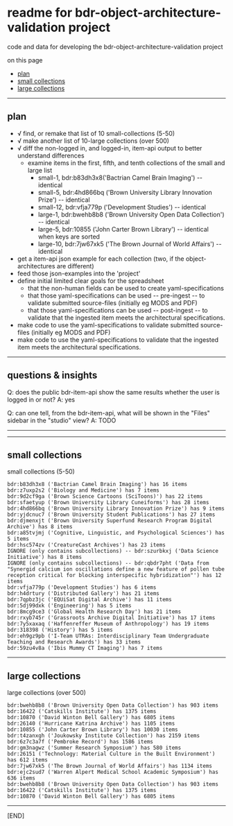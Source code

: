 # readme for bdr-object-architecture-validation project

code and data for developing the bdr-object-architecture-validation project

on this page
- [plan](#plan)
- [small collections](#small-collections)
- [large collections](#large-collections)

---


## plan

- √ find, or remake that list of 10 small-collections (5-50)
- √ make another list of 10-large collections (over 500)
- √ diff the non-logged in, and logged-in, item-api output to better understand differences
    - examine items in the first, fifth, and tenth collections of the small and large list
        - small-1, bdr:b83dh3x8('Bactrian Camel Brain Imaging') -- identical
        - small-5, bdr:4hd866bq ('Brown University Library Innovation Prize') -- identical
        - small-12, bdr:vfja779p ('Development Studies') -- identical
        - large-1, bdr:bwehb8b8 ('Brown University Open Data Collection') -- identical
        - large-5, bdr:10855 ('John Carter Brown Library') -- identical when keys are sorted
        - large-10, bdr:7jw67xk5 ('The Brown Journal of World Affairs') -- identical
- get a item-api json example for each collection (two, if the object-architectures are different)
- feed those json-examples into the 'project'
- define initial limited clear goals for the spreadsheet
	- that the non-human fields can be used to create yaml-specifications
	- that those yaml-specifications can be used -- pre-ingest -- to validate submitted source-files (initially eg MODS and PDF)
	- that those yaml-specifications can be used -- post-ingest -- to validate that the ingested item meets the architectural specifications.
- make code to use the yaml-specifications to validate submitted source-files (initially eg MODS and PDF)
- make code to use the yaml-specifications to validate that the ingested item meets the architectural specifications.

---

## questions & insights

Q: does the public bdr-item-api show the same results whether the user is logged in or not?
A: yes

Q: can one tell, from the bdr-item-api, what will be shown in the "Files" sidebar in the "studio" view?
A: TODO

---
---


## small collections

small collections (5-50)

```
bdr:b83dh3x8 ('Bactrian Camel Brain Imaging') has 16 items
bdr:z7uxp2s2 ('Biology and Medicine') has 7 items
bdr:9d2cf9ga ('Brown Science Cartoons (SciToons)') has 22 items
bdr:sfaetyup ('Brown University Library Cuneiforms') has 28 items
bdr:4hd866bq ('Brown University Library Innovation Prize') has 9 items
bdr:yjdcnuc7 ('Brown University Student Publications') has 27 items
bdr:djmenxjt ('Brown University Superfund Research Program Digital Archive') has 8 items
bdr:a85tvjmj ('Cognitive, Linguistic, and Psychological Sciences') has 5 items
bdr:hsc574zv ('CreatureCast Archives') has 23 items
IGNORE (only contains subcollections) -- bdr:szurbkxj ('Data Science Initiative') has 8 items
IGNORE (only contains subcollections) -- bdr:qbdr7pht ('Data from "Synergid calcium ion oscillations define a new feature of pollen tube reception critical for blocking interspecific hybridization"') has 12 items
bdr:vfja779p ('Development Studies') has 6 items
bdr:h4drtury ('Distributed Gallery') has 21 items
bdr:7qpbz3jc ('EQUiSat Digital Archive') has 11 items
bdr:5dj99dxk ('Engineering') has 5 items
bdr:8mcg9ce3 ('Global Health Research Day') has 21 items
bdr:rxyb745r ('Grassroots Archive Digital Initiative') has 17 items
bdr:7y5xaxaq ('Haffenreffer Museum of Anthropology') has 19 items
bdr:318398 ('History') has 5 items
bdr:eh9gz9pb ('I-Team UTRAs: Interdisciplinary Team Undergraduate Teaching and Research Awards') has 33 items
bdr:59zu4v8a ('Ibis Mummy CT Imaging') has 7 items
```

---

## large collections

large collections (over 500)

```
bdr:bwehb8b8 ('Brown University Open Data Collection') has 903 items
bdr:16422 ('Catskills Institute') has 1375 items
bdr:10870 ('David Winton Bell Gallery') has 6805 items
bdr:26140 ('Hurricane Katrina Archive') has 1105 items
bdr:10855 ('John Carter Brown Library') has 10030 items
bdr:t4zanxgh ('Joukowsky Institute Collection') has 2159 items
bdr:6z7c3a7f ('Pembroke Record') has 1586 items
bdr:gm3nagwz ('Summer Research Symposium') has 580 items
bdr:26151 ('Technology: Material Culture in the Built Environment') has 612 items
bdr:7jw67xk5 ('The Brown Journal of World Affairs') has 1134 items
bdr:ejc2sud7 ('Warren Alpert Medical School Academic Symposium') has 636 items
bdr:bwehb8b8 ('Brown University Open Data Collection') has 903 items
bdr:16422 ('Catskills Institute') has 1375 items
bdr:10870 ('David Winton Bell Gallery') has 6805 items
```

---

[END]

